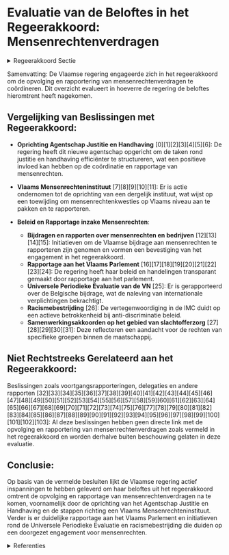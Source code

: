 # Evaluatie van de Beloftes in het Regeerakkoord: Mensenrechtenverdragen

<details>
        <summary>Regeerakkoord Sectie </summary>
        <p>3.2.5 Opvolging en rapportering mensenrechtenverdragen De Vlaamse minister bevoegd voor Justitie en Handhaving neemt de coördinatie op zich voor het Vlaams niveau wat betreft de opvolging en rapportering van mensen-rechtenverdragen. </p>
        </details> 

Samenvatting:
De Vlaamse regering engageerde zich in het regeerakkoord om de opvolging en rapportering van mensenrechtenverdragen te coördineren. Dit overzicht evalueert in hoeverre de regering de beloftes hieromtrent heeft nagekomen.

## Vergelijking van Beslissingen met Regeerakkoord:
- **Oprichting Agentschap Justitie en Handhaving** \[0\]\[1\]\[2\]\[3\]\[4\]\[5\]\[6\]: De regering heeft dit nieuwe agentschap opgericht om de taken rond justitie en handhaving efficiënter te structureren, wat een positieve invloed kan hebben op de coördinatie en rapportage van mensenrechten.
  
- **Vlaams Mensenrechteninstituut** \[7\]\[8\]\[9\]\[10\]\[11\]: Er is actie ondernomen tot de oprichting van een dergelijk instituut, wat wijst op een toewijding om mensenrechtenkwesties op Vlaams niveau aan te pakken en te rapporteren.

- **Beleid en Rapportage inzake Mensenrechten**:
  - **Bijdragen en rapporten over mensenrechten en bedrijven** \[12\]\[13\]\[14\]\[15\]: Initiatieven om de Vlaamse bijdrage aan mensenrechten te rapporteren zijn genomen en vormen een bevestiging van het engagement in het regeerakkoord.
  - **Rapportage aan het Vlaams Parlement** \[16\]\[17\]\[18\]\[19\]\[20\]\[21\]\[22\]\[23\]\[24\]: De regering heeft haar beleid en handelingen transparant gemaakt door rapportage aan het parlement.
  - **Universele Periodieke Evaluatie van de VN** \[25\]: Er is gerapporteerd over de Belgische bijdrage, wat de naleving van internationale verplichtingen bekrachtigt.
  - **Racismebestrijding** \[26\]: De vertegenwoordiging in de IMC duidt op een actieve betrokkenheid bij anti-discriminatie beleid.
  - **Samenwerkingsakkoorden op het gebied van slachtofferzorg** \[27\]\[28\]\[29\]\[30\]\[31\]: Deze reflecteren een aandacht voor de rechten van specifieke groepen binnen de maatschappij.

## Niet Rechtstreeks Gerelateerd aan het Regeerakkoord:
Beslissingen zoals voortgangsrapporteringen, delegaties en andere rapporten \[32\]\[33\]\[34\]\[35\]\[36\]\[37\]\[38\]\[39\]\[40\]\[41\]\[42\]\[43\]\[44\]\[45\]\[46\]\[47\]\[48\]\[49\]\[50\]\[51\]\[52\]\[53\]\[54\]\[55\]\[56\]\[57\]\[58\]\[59\]\[60\]\[61\]\[62\]\[63\]\[64\]\[65\]\[66\]\[67\]\[68\]\[69\]\[70\]\[71\]\[72\]\[73\]\[74\]\[75\]\[76\]\[77\]\[78\]\[79\]\[80\]\[81\]\[82\]\[83\]\[84\]\[85\]\[86\]\[87\]\[88\]\[89\]\[90\]\[91\]\[92\]\[93\]\[94\]\[95\]\[96\]\[97\]\[98\]\[99\]\[100\]\[101\]\[102\]\[103\]: Al deze beslissingen hebben geen directe link met de opvolging en rapportering van mensenrechtenverdragen zoals vermeld in het regeerakkoord en worden derhalve buiten beschouwing gelaten in deze evaluatie.

## Conclusie:
Op basis van de vermelde besluiten lijkt de Vlaamse regering actief inspanningen te hebben geleverd om haar beloftes uit het regeerakkoord omtrent de opvolging en rapportage van mensenrechtenverdragen na te komen, voornamelijk door de oprichting van het Agentschap Justitie en Handhaving en de stappen richting een Vlaams Mensenrechteninstituut. Verder is er duidelijke rapportage aan het Vlaams Parlement en initiatieven rond de Universele Periodieke Evaluatie en racismebestrijding die duiden op een doorgezet engagement voor mensenrechten.

<details>
        <summary> Referenties</summary>
        **[\[0\]](http://themis.vlaanderen.be/id/nieuwsbrief-info/60ED40E9364ED90008001387)** : **(2021-07-16)** Oprichting Agentschap Justitie en Handhaving Voorontwerp van besluit van de Vlaamse Regering tot oprichting van het intern verzelfstandigd agentschap Agentschap Justitie en Handhaving  De Vlaamse Rege... 

**[\[1\]](http://themis.vlaanderen.be/id/nieuwsbrief-info/612F6F86364ED90008000284)** : **(2021-09-03)** Oprichting Agentschap Justitie en Handhaving Ontwerpbesluit van de Vlaamse Regering tot oprichting van het intern verzelfstandigd agentschap “Agentschap Justitie en Handhaving”  Na advies van de Raad ... 

**[\[2\]](http://themis.vlaanderen.be/id/nieuwsbrief-info/61F3A5ECD5F0FAFA87AFA628)** : **(2022-01-28)** Personeelsplan voor het Agentschap Justitie en Handhaving   ​De Vlaamse Regering  keurt het personeelsplan goed voor de start van het agentschap Justitie en Handhaving 2022.  Het personeelsplan geeft ... 

**[\[3\]](http://themis.vlaanderen.be/id/nieuwsbrief-info/61DED79A364ED900080009B2)** : **(2022-01-14)** Oprichting Agentschap Justitie en Handhaving: wijzigingsdecreet Ontwerpdecreet tot wijziging van diverse decreten naar aanleiding van de oprichting van het Agentschap Justitie en Handhaving  Na advies... 

**[\[4\]](http://themis.vlaanderen.be/id/nieuwsbrief-info/61DED807364ED900080009B3)** : **(2022-01-14)** Oprichting Agentschap Justitie en Handhaving: wijzigingsbesluiten Ontwerpbesluit van de Vlaamse Regering tot wijziging van diverse besluiten naar aanleiding van de oprichting van het Agentschap Justit... 

**[\[5\]](http://themis.vlaanderen.be/id/nieuwsbrief-info/6193A365364ED9000800016A)** : **(2021-11-19)** Oprichting Agentschap Justitie en Handhaving: wijzigingsbesluiten Voorontwerp van besluit van de Vlaamse Regering tot wijziging van diverse besluiten naar aanleiding van de oprichting van het Agentsch... 

**[\[6\]](http://themis.vlaanderen.be/id/nieuwsbrief-info/622A03EF6BB7B593CFC184DC)** : **(2022-03-11)** Oprichting Agentschap Justitie en Handhaving: wijzigingsbesluiten Bekrachtiging en afkondiging van het decreet tot wijziging van diverse decreten naar aanleiding van de oprichting van het Agentschap J... 

**[\[7\]](http://themis.vlaanderen.be/id/nieuwsbrief-info/635A857B1EA6B745D23CCA74)** : **(2022-10-28)** Oprichtingsdecreet Vlaams Mensenrechteninstituut Bekrachtiging en afkondiging van het decreet tot oprichting van een Vlaams Mensenrechteninstituut, aangenomen door het Vlaams Parlement op 26 oktober 2... 

**[\[8\]](http://themis.vlaanderen.be/id/nieuwsbrief-info/61B8BC99364ED900090015CD)** : **(2021-12-17)** Oprichtingsdecreet Vlaams Mensenrechteninstituut Voorontwerp van decreet tot oprichting van een Vlaams Mensenrechteninstituut  De Vlaamse Regering hecht haar principiële goedkeuring aan het voorontwer... 

**[\[9\]](http://themis.vlaanderen.be/id/nieuwsbrief-info/62C6D5F58E6C4430A8897A65)** : **(2022-07-08)** Oprichtingsdecreet Vlaams Mensenrechteninstituut: opzeggen samenwerkingsakkoord Unia Bekrachtiging en afkondiging van het decreet tot machtiging aan de Vlaamse Regering om het samenwerkingsakkoord van... 

**[\[10\]](http://themis.vlaanderen.be/id/nieuwsbrief-info/623ADE3A6BB7B593CFC18DAD)** : **(2022-03-25)** Oprichtingsdecreet Vlaams Mensenrechteninstituut Voorontwerp van decreet tot oprichting van een Vlaams Mensenrechteninstituut  Na adviezen van van de SERV, van de Vlaamse Toezichtcommissie voor de ver... 

**[\[11\]](http://themis.vlaanderen.be/id/nieuwsbrief-info/60ED472D364ED900080013FB)** : **(2021-07-16)** Conceptnota: “De basisarchitectuur voor een Vlaams Mensenrechteninstituut” 

**[\[12\]](http://themis.vlaanderen.be/id/nieuwsbrief-info/625FBFB71C4A193816C2F30F)** : **(2022-04-22)** Vlaamse bijdrage voor het tweede Nationaal Actieplan inzake Bedrijven en Mensenrechten 

**[\[13\]](http://themis.vlaanderen.be/id/nieuwsbrief-info/634E51E71EA6B745D23CBD8A)** : **(2022-10-21)** Vlaamse bijdrage aan het tweede Vrijwillig Nationaal Rapport over de voortgang van Agenda 2030 en de duurzame ontwikkelingsdoelstellingen 

**[\[14\]](http://themis.vlaanderen.be/id/nieuwsbericht/64AFEC530592342F299DBC7B)** : **(2023-07-14)** Kaderdecreet handhaving Vlaamse regelgeving Bekrachtiging en afkondiging van het kaderdecreet over de handhaving van Vlaamse regelgeving, aangenomen door het Vlaams Parlement op 12 juli 2023  De Vlaam... 

**[\[15\]](http://themis.vlaanderen.be/id/nieuwsbericht/655F057EE2E2C9E5814BD1FF)** : **(2023-11-23)** Bekrachtiging en afkondiging decreet over het jeugd- en kinderrechtenbeleid en de ondersteuning van het jeugdwerk Bekrachtiging en afkondiging van het decreet over het jeugd- en kinderrechtenbeleid en... 

**[\[16\]](http://themis.vlaanderen.be/id/resource/d5534490-8a7a-11ec-b92e-970acd8c80b9)** : **(2020-10-30)** Rapportering aan het Vlaams Parlement in het kader van het decreet betreffende het vervreemden van onroerende domeingoederen en het vestigen en vervreemden van zakelijke rechten door de Vlaamse Gemeen... 

**[\[17\]](http://themis.vlaanderen.be/id/nieuwsbrief-info/618A2F5C364ED90008000AE7)** : **(2021-11-12)** Rapportering aan het Vlaams Parlement in het kader van het decreet betreffende het vervreemden van onroerende domeingoederen en het vestigen en vervreemden van zakelijke rechten door de Vlaamse Gemeen... 

**[\[18\]](http://themis.vlaanderen.be/id/nieuwsbrief-info/634E4D201EA6B745D23CBC88)** : **(2022-10-21)** Rapportering aan het Vlaams Parlement in het kader van het decreet betreffende het vervreemden van onroerende domeingoederen en het vestigen en vervreemden van zakelijke rechten door de Vlaamse Gemeen... 

**[\[19\]](http://themis.vlaanderen.be/id/nieuwsbericht/652D80D57FDB1A5D07829343)** : **(2023-10-20)** Rapportering aan het Vlaams Parlement in het kader van het decreet betreffende het vervreemden van onroerende domeingoederen en het vestigen en vervreemden van zakelijke rechten door de Vlaamse Gemeen... 

**[\[20\]](http://themis.vlaanderen.be/id/resource/5ee4bff0-4925-11ec-94bb-99a9d1e168fe)** : **(2021-01-22)** Europees Sociaal Handvest: indiening van het 15de Belgisch rapport 

**[\[21\]](http://themis.vlaanderen.be/id/nieuwsbericht/64AC1C5B0592342F299DB095)** : **(2023-07-14)** Voortgangsrapportering regiovorming 

**[\[22\]](http://themis.vlaanderen.be/id/nieuwsbrief-info/62C30E4E8E6C4430A88973A0)** : **(2022-07-08)** Rapportering over de werking van de werk- en zorgtrajecten 

**[\[23\]](http://themis.vlaanderen.be/id/nieuwsbrief-info/6295C6282071A7D754F1820F)** : **(2022-06-03)** Rapportering over de uitvoering van de beheersovereenkomst met de VRT over de activiteiten van het jaar 2021 

**[\[24\]](http://themis.vlaanderen.be/id/nieuwsbrief-info/6216034E6BB7B593CFC17EE2)** : **(2022-02-25)** Vlaanderen als territoriaal coördinator van het Europees Burgemeestersconvenant Ontwerp van verbintenisverklaring  ​Het  Burgemeestersconvenant  werd in 2008 gelanceerd in Europa om lokale besturen sa... 

**[\[25\]](http://themis.vlaanderen.be/id/resource/a9bc8f40-4924-11ec-94bb-99a9d1e168fe)** : **(2021-03-12)** Universele Periodieke Evaluatie in het kader van de mensenrechtenraad van de Verenigde Naties   Indiening van het 3de Belgisch rapport en start voorbereiding interactieve dialoog 

**[\[26\]](http://themis.vlaanderen.be/id/resource/4e1d9b60-492a-11ec-94bb-99a9d1e168fe)** : **(2020-03-20)** Vertegenwoordiging van de Vlaamse Regering in de Interministeriele Conferentie Racismebestrijding   De Vlaamse Regering keurt haar vertegenwoordiging goed in de Interministeriële Conferentie Racismebe... 

**[\[27\]](http://themis.vlaanderen.be/id/nieuwsbericht/64A3DEC02D77B42474D4F6EE)** : **(2023-07-07)** Voorontwerp instemmingsdecreet samenwerkingsakkoord slachtofferzorg A. Ontwerp van samenwerkingsakkoord tussen de Federale Staat en de Vlaamse Gemeenschap inzake slachtofferzorg B. Voorontwerp van ins... 

**[\[28\]](http://themis.vlaanderen.be/id/nieuwsbericht/654A43AF9DAB6626D11E61AE)** : **(2023-11-10)** Samenwerkingsakkoord slachtofferzorg Vlaanderen: actualisering Ontwerp van samenwerkingsakkoord tussen de Federale Staat en de Vlaamse Gemeenschap inzake slachtofferzorg  Vlaanderen heeft sinds 7 apri... 

**[\[29\]](http://themis.vlaanderen.be/id/nieuwsbericht/64107B9E3335D329E25ECCD8)** : **(2023-03-17)** Instemmingsdecreet samenwerkingsakkoord slachtofferzorg A. Ontwerp van samenwerkingsakkoord tussen de Federale Staat en de Vlaamse Gemeenschap inzake slachtofferzorg B. Voorontwerp van instemmingsdecr... 

**[\[30\]](http://themis.vlaanderen.be/id/nieuwsbericht/64AE6A5B0592342F299DBA00)** : **(2023-07-14)** Samenwerkingsakkoord hulp- en dienstverlening aan gedetineerden A. Ontwerp van samenwerkingsakkoord tussen de Federale Staat en de Vlaamse Gemeenschap en het Vlaamse Gewest inzake de hulp- en dienstve... 

**[\[31\]](http://themis.vlaanderen.be/id/nieuwsbericht/654DE2038265E66451D4C1FE)** : **(2023-11-10)** Samenwerkingsakkoord slachtofferzorg Brussel: definitieve goedkeuring Ontwerp van samenwerkingsakkoord tussen de Federale Staat, de Franse Gemeenschap, de Vlaamse Gemeenschap, de Franse Gemeenschapsco... 

**[\[32\]](http://themis.vlaanderen.be/id/nieuwsbrief-info/61BB8ED6364ED900080002C7)** : **(2021-12-17)** Rapportering over de deelname aan vergaderingen van het College van de Vlaamse Gemeenschapscommissie en het Verenigd College van de Gemeenschappelijke Gemeenschapscommissie 

**[\[33\]](http://themis.vlaanderen.be/id/nieuwsbrief-info/63A08661DBF1CAE8110218FF)** : **(2022-12-23)** Rapportering over de deelname aan vergaderingen van het College van de Vlaamse Gemeenschapscommissie en het Verenigd College van de Gemeenschappelijke Gemeenschapscommissie 

**[\[34\]](http://themis.vlaanderen.be/id/nieuwsbericht/65814E9BE2E2C9E5814C1D70)** : **(2023-12-22)** Rapportering over de deelname aan vergaderingen van het College van de Vlaamse Gemeenschapscommissie en het Verenigd College van de Gemeenschappelijke Gemeenschapscommissie 

**[\[35\]]** : **(2020-04-03)** Milieuhandhavingsrapport 2018 van de Vlaamse Hoge Handhavingsraad voor Ruimte en Milieu (VHRM) 

**[\[36\]]** : **(2020-04-03)** Handhavingsrapport Ruimtelijke Ordening 2018 van de Vlaamse Hoge Handhavingsraad voor Ruimte en Milieu (VHRM) 

**[\[37\]](http://themis.vlaanderen.be/id/resource/d89374d0-4926-11ec-94bb-99a9d1e168fe)** : **(2020-11-13)** Milieuhandhavingsrapport 2019 van de Vlaamse Hoge Handhavingsraad voor Ruimte en Milieu (VHRM) 

**[\[38\]]** : **(2020-03-13)** Expertisenetwerken Openbaar Ministerie: afgevaardigden Vlaamse regering 

**[\[39\]](http://themis.vlaanderen.be/id/nieuwsbrief-info/60C84EF8364ED900080002F3)** : **(2021-06-18)** Indiening Belgische rapportering over de implementatie van de UNESCO 2005 Conventie betreffende de bescherming en de bevordering van de diversiteit van cultuuruitingen 

**[\[40\]](http://themis.vlaanderen.be/id/nieuwsbrief-info/62A738DD94D257C35246655F)** : **(2022-06-17)** Rapportering over de toepassing van het Bestuursdecreet - Hoofdstuk deugdelijk bestuur 

**[\[41\]](http://themis.vlaanderen.be/id/nieuwsbrief-info/631A00709531BD6B9732C763)** : **(2022-09-09)** Bijkomende afspraken voor de opvolging van de personeels- en budgettaire besparing 2020-2024 in Vlaamse overheid 

**[\[42\]](http://themis.vlaanderen.be/id/resource/bd24c050-4926-11ec-94bb-99a9d1e168fe)** : **(2020-11-20)** Vlaamse Hoge Handhavingsraad voor Ruimte en Milieu (VHRM): handhavingsrapport Ruimtelijke Ordening 2019 

**[\[43\]](http://themis.vlaanderen.be/id/nieuwsbrief-info/62C30C218E6C4430A8897376)** : **(2022-07-08)** Voortgangsrapportering regiovorming 

**[\[44\]](http://themis.vlaanderen.be/id/resource/d9ec3190-4927-11ec-94bb-99a9d1e168fe)** : **(2020-07-17)** Uitvoeringsbesluit decreet jeugd- en kinderrechtenbeleid Voorontwerp van besluit van de Vlaamse Regering tot uitvoering van artikel 16 en 17/1 van het decreet van 20 januari 2012 houdende een vernieuw... 

**[\[45\]]** : **(2020-09-22)** Standpunt Vlaamse Regering over het wetsvoorstel betreffende het verenigingswerk 

**[\[46\]]** : **(2020-09-25)** Inhoudelijk en financieel verslag samenwerkingsverband overheidsopdracht contactopsporing 

**[\[47\]](http://themis.vlaanderen.be/id/nieuwsbericht/649441212D77B42474D4DBD2)** : **(2023-06-23)** Decreet over het gecoördineerd Vlaams vrijwilligersbeleid Bekrachtiging en afkondiging van het decreet over het gecoördineerd Vlaams vrijwilligersbeleid, aangenomen door het Vlaams Parlement op 21 jun... 

**[\[48\]](http://themis.vlaanderen.be/id/nieuwsbericht/64AE554D0592342F299DB9B1)** : **(2023-07-14)** Ondersteuning in het kader van de organisatie van de hulp- en dienstverlening aan gedetineerden: ingebed in Agentschap Justitie en Handhaving Voorontwerp van besluit van de Vlaamse Regering tot wijzig... 

**[\[49\]](http://themis.vlaanderen.be/id/nieuwsbericht/641185783335D329E25ECD65)** : **(2023-03-17)** Samenwerkingsakkoord uitwisseling gegevens tussen Openbaar Ministerie en een Vlaamse bestuurlijke beboetingsinstantie Ontwerp van samenwerkingsakkoord tussen de Federale Staat, de Vlaamse Gemeenschap ... 

**[\[50\]](http://themis.vlaanderen.be/id/resource/83370d40-492a-11ec-94bb-99a9d1e168fe)** : **(2020-03-06)** Rapportageverplichting vzw BO Vlas Voorontwerp van besluit van de Vlaamse Regering tot algemeen-bindendverklaring van een rapportageverplichting binnen vzw BO Vlas  vzw BO Vlas is een erkende interpro... 

**[\[51\]](http://themis.vlaanderen.be/id/resource/637e5a60-4927-11ec-94bb-99a9d1e168fe)** : **(2020-09-25)** Uitvoeringsbesluit decreet jeugd- en kinderrechtenbeleid Voorontwerp van besluit van de Vlaamse Regering tot uitvoering van artikel 16 en 17/1 van het decreet van 20 januari 2012 houdende een vernieuw... 

**[\[52\]](http://themis.vlaanderen.be/id/nieuwsbrief-info/60ED9322364ED900080014B6)** : **(2021-07-16)** Delegatie minister voor justitiehuizen Ontwerpbesluit van de Vlaamse Regering houdende delegatie aan de Vlaamse minister bevoegd voor de justitiehuizen voor de subsidiëring op basis van het koninklijk... 

**[\[53\]](http://themis.vlaanderen.be/id/resource/a5e34cb0-4924-11ec-94bb-99a9d1e168fe)** : **(2021-03-12)** Plan Vlaamse veerkracht: dossier 151   Integrale ketenaanpak welzijn-justitie-lokale besturen 

**[\[54\]](http://themis.vlaanderen.be/id/nieuwsbrief-info/61388568364ED900080001D4)** : **(2021-09-10)** Samenwerkingsakkoord regionale sociale inspecties Ontwerpdecreet houdende instemming met het samenwerkingsakkoord van 19 maart 2021 tussen het Waals Gewest, het Vlaamse Gewest, het Brussels Hoofdstede... 

**[\[55\]](http://themis.vlaanderen.be/id/nieuwsbrief-info/61E7CB4D364ED90008000211)** : **(2022-01-21)** Uitvoering bepalingen decreet justitiehuizen en juridische eerstelijnsbijstand Voorontwerp van besluit van de Vlaamse Regering tot uitvoering van bepalingen over de justitiehuizen van het decreet van ... 

**[\[56\]](http://themis.vlaanderen.be/id/resource/ffbf3d60-492a-11ec-94bb-99a9d1e168fe)** : **(2020-01-24)** Rapportageverplichting vzw BO Vlas Voorontwerp van besluit van de Vlaamse Regering tot algemeen-bindendverklaring van een rapportageverplichting binnen vzw BO Vlas  vzw BO Vlas is een erkende interpro... 

**[\[57\]]** : **(2020-03-27)** Rapport van de Europese Commissie tegen Racisme en Intolerantie over België 

**[\[58\]](http://themis.vlaanderen.be/id/resource/d400d3f0-8a7a-11ec-b92e-970acd8c80b9)** : **(2020-10-30)** Hoge Raad voor de Handhavingsuitvoering: benoeming leden Ontwerpbesluit van de Vlaamse Regering tot benoeming van de voorzitter en vijf leden van de Hoge Raad voor de Handhavingsuitvoering  De Vlaamse... 

**[\[59\]](http://themis.vlaanderen.be/id/nieuwsbrief-info/6087C4AB364ED900080009A8)** : **(2021-04-30)** Aanpassing huishoudelijk reglement als bijlage aan de samenwerkingsovereenkomst van 7 juli 2000 over de voorbereiding van de werkzaamheden binnen de onderafdeling Vlaams Gewest en Vlaamse Gemeenschap ... 

**[\[60\]](http://themis.vlaanderen.be/id/resource/97ece970-492b-11ec-94bb-99a9d1e168fe)** : **(2019-12-13)** Vlaams Intersectoraal Akkoord voor de social/non-profitsectoren: Begeleidend Comité opvolging van de monitoring van personeelsgegevens   Op regelmatige tijdstippen sluiten de Vlaamse overheid en de ve... 

**[\[61\]](http://themis.vlaanderen.be/id/nieuwsbrief-info/633BDBD8EB2A31D34EEC5E49)** : **(2022-10-07)** Protocol inzake het engagement van de ondertekenende partijen betreffende het personeel van de sociale huisvestingsmaatschappijen en de sociale verhuurkantoren in het Vlaamse Gewest 

**[\[62\]](http://themis.vlaanderen.be/id/nieuwsbericht/64F5E5C73605E1AC863BE0ED)** : **(2023-09-08)** Uitvoering decreet Vlaams vrijwilligersbeleid: procedures subsidiëring vzw Vlaams Steunpunt Vrijwilligerswerk Ontwerpbesluit van de Vlaamse Regering tot uitvoering van het decreet van 23 juni 2023 ove... 

**[\[63\]](http://themis.vlaanderen.be/id/nieuwsbericht/63ECAB112E929B312AB5DA25)** : **(2023-02-17)** Personeelsplan Agentschap Justitie en Handhaving   De Vlaamse Regering keurt het personeelsplan goed van het Agentschap Justitie en Handhaving. In totaliteit wordt het Agentschap versterkt met 67 bijk... 

**[\[64\]](http://themis.vlaanderen.be/id/resource/9998af90-4929-11ec-94bb-99a9d1e168fe)** : **(2020-05-08)** Decreet coronagebonden bemiddelingsopdracht woninghuurovereenkomsten Bekrachtiging en afkondiging van het decreet tot wijziging van enkele bepalingen in verband met de selectie en de evaluatie van de ... 

**[\[65\]](http://themis.vlaanderen.be/id/nieuwsbrief-info/61A5F595364ED90008000578)** : **(2021-12-03)** Uitvoering bepalingen decreet justitiehuizen en de juridische eerstelijnsbijstand Voorontwerp van besluit van de Vlaamse Regering tot uitvoering van bepalingen over de justitiehuizen van het decreet v... 

**[\[66\]](http://themis.vlaanderen.be/id/nieuwsbericht/649D7DD42D77B42474D4EACD)** : **(2023-06-30)** Decreet over verwerking van persoonsgegevens in het kader van multidisciplinaire samenwerking bij deelname aan casusoverleg Bekrachtiging en afkondiging van het decreet over de verwerking van de perso... 

**[\[67\]](http://themis.vlaanderen.be/id/nieuwsbericht/64AE54600592342F299DB9AD)** : **(2023-07-14)** Nota aan het Overlegcomité: 'De goedkeuring van het samenwerkingsakkoord tussen de Federale Staat, de Vlaamse Gemeenschap en het Vlaamse Gewest over de hulp- en dienstverlening aan gedetineerden'   Op... 

**[\[68\]](http://themis.vlaanderen.be/id/resource/edc77a50-492a-11ec-94bb-99a9d1e168fe)** : **(2020-01-31)** Vertegenwoordiging van de Vlaamse Regering in de Interministeriële conferentie (IMC) Vrouwenrechten   De Vlaamse Regering duidt de ministers aan die haar zullen vertegenwoordigen in de nieuw opgericht... 

**[\[69\]](http://themis.vlaanderen.be/id/resource/7bacb850-4924-11ec-94bb-99a9d1e168fe)** : **(2021-03-26)** Derde inhoudelijk en financieel verslag samenwerkingsverband overheidsopdracht contactopsporing 

**[\[70\]](http://themis.vlaanderen.be/id/nieuwsbrief-info/636A0B8334B8770AF8FDDFB4)** : **(2022-11-10)** Voortgangsrapportering Verkeersveiligheidsplan Vlaanderen 2021-2025 

**[\[71\]](http://themis.vlaanderen.be/id/nieuwsbericht/6476FF138E8235823F6B8A6C)** : **(2023-06-02)** Uitvoering decreet Vlaams vrijwilligersbeleid: procedures subsidiëring vzw Vlaams Steunpunt Vrijwilligerswerk Voorontwerp van besluit van de Vlaamse Regering tot uitvoering van het decreet van (…) ove... 

**[\[72\]](http://themis.vlaanderen.be/id/resource/2b8a6dc0-4926-11ec-94bb-99a9d1e168fe)** : **(2020-12-11)** Tweede inhoudelijk en financieel verslag samenwerkingsverband overheidsopdracht contactopsporing 

**[\[73\]](http://themis.vlaanderen.be/id/nieuwsbrief-info/618E1FF3364ED90008000C18)** : **(2021-11-12)** Samenwerkingsakkoord regionale sociale inspecties Bekrachtiging en afkondiging van het decreet houdende instemming met het samenwerkingsakkoord van 19 maart 2021 tussen het Waals Gewest, het Vlaamse G... 

**[\[74\]](http://themis.vlaanderen.be/id/nieuwsbericht/64A2F2F22D77B42474D4F1A3)** : **(2023-07-07)** Voortgangsrapportering vrijwillige samenvoeging van gemeenten 

**[\[75\]](http://themis.vlaanderen.be/id/nieuwsbrief-info/6231B21A6BB7B593CFC189D9)** : **(2022-03-18)** Uitvoering bepalingen decreet justitiehuizen en juridische eerstelijnsbijstand Ontwerpbesluit van de Vlaamse Regering tot uitvoering van bepalingen over de justitiehuizen van het decreet van 26 april ... 

**[\[76\]](http://themis.vlaanderen.be/id/nieuwsbericht/65814F33E2E2C9E5814C1DA2)** : **(2023-12-22)** Tussentijds verslag over de tenuitvoerlegging van het nationaal actieplan ter bestrijding van gendergerelateerd geweld 2021-2025 

**[\[77\]](http://themis.vlaanderen.be/id/nieuwsbrief-info/60C84D47364ED900080002A4)** : **(2021-06-18)** Rapportering over de uitvoering van de beheersovereenkomst met de VRT over de activiteiten van het jaar 2020 

**[\[78\]](http://themis.vlaanderen.be/id/nieuwsbrief-info/637CCDCC34B8770AF8FDF341)** : **(2022-11-25)** Voorontwerp van decreet over verwerking van persoonsgegevens in het kader van multidisciplinaire samenwerking bij deelname aan casusoverleg Voorontwerp van decreet over de verwerking van de persoonsge... 

**[\[79\]](http://themis.vlaanderen.be/id/nieuwsbrief-info/60A3BC37364ED90008000368)** : **(2021-05-21)** Samenwerkingsakkoord regionale sociale inspecties Voorontwerp van decreet houdende instemming met het samenwerkingsakkoord van 19 maart 2021 tussen het Waals Gewest, het Vlaamse Gewest, het Brussels H... 

**[\[80\]](http://themis.vlaanderen.be/id/nieuwsbrief-info/630F0A179531BD6B9732BE99)** : **(2022-09-02)** Opzegging van het samenwerkingsakkoord voor de oprichting van het interfederaal Centrum voor gelijke kansen en bestrijding van discriminatie en racisme   De Vlaamse Regering  beslist om het samenwerki... 

**[\[81\]](http://themis.vlaanderen.be/id/nieuwsbericht/648821262D77B42474D4CDA7)** : **(2023-06-16)** Rapportering over de uitvoering van de beheersovereenkomst met de VRT over de activiteiten van het jaar 2022 

**[\[82\]](http://themis.vlaanderen.be/id/nieuwsbericht/63CFCBB917E4B551F4BD0FF0)** : **(2023-01-27)** Voorontwerp van decreet over het jeugd- en kinderrechtenbeleid en de ondersteuning van het jeugdwerk Voorontwerp van decreet over het jeugd- en kinderrechtenbeleid en de ondersteuning van het jeugdwer... 

**[\[83\]](http://themis.vlaanderen.be/id/nieuwsbrief-info/62A057F894D257C352466082)** : **(2022-06-10)** Vertegenwoordiging van de Vlaamse Regering in de Interministeriële Conferenties   De Vlaamse Regering  duidt de ministers aan die haar zullen vertegenwoordigen in de Interministeriële Conferenties  in... 

**[\[84\]]** : **(2020-10-09)** Derde Voortgangsrapport Vlaams Mitigatieplan 2013-2020 

**[\[85\]](http://themis.vlaanderen.be/id/nieuwsbericht/64AE5BD30592342F299DB9DD)** : **(2023-07-14)** Aansluitingen Handhavingsplatform Voorontwerp van besluit van de Vlaamse Regering over de digitalisering van de handhaving van diverse Vlaamse regelgeving  Het kaderdecreet Vlaamse Handhaving voorziet... 

**[\[86\]]** : **(2020-06-26)** Vlaamse delegatie Hoge Raad voor de Werkgelegenheid (HRW 

**[\[87\]](http://themis.vlaanderen.be/id/nieuwsbericht/63C5790617E4B551F4BD0509)** : **(2023-01-20)** Rapportage actieplan ter preventie van gewelddadige radicalisering, extremisme, terrorisme en polarisatie 

**[\[88\]](http://themis.vlaanderen.be/id/nieuwsbericht/64F6D4433605E1AC863BE182)** : **(2023-09-08)** Ondersteuning organisatie hulp- en dienstverlening aan gedetineerden: ingebed in Agentschap Justitie en Handhaving Ontwerpbesluit van de Vlaamse Regering tot wijziging van het besluit van de Vlaamse R... 

**[\[89\]](http://themis.vlaanderen.be/id/resource/ad0694b0-4925-11ec-94bb-99a9d1e168fe)** : **(2020-12-18)** Vlaamse toeleidingscommissie bij het Vlaams Agentschap voor Personen met een Handicap (VAPH): benoeming leden en voorzitters   Ontwerp van ministerieel besluit tot benoeming van de leden en voorzitter... 

**[\[90\]](http://themis.vlaanderen.be/id/nieuwsbericht/655C5874F639D27EAA9FE9A9)** : **(2023-11-23)** Aangepaste vertegenwoordiging van de Vlaamse Regering in overleg- en onderhandelingsorganen   Door de gewijzigde samenstelling van de Vlaamse Regering na de eedaflegging van minister Gwendolyn Rutten,... 

**[\[91\]](http://themis.vlaanderen.be/id/nieuwsbrief-info/60ED4416364ED900080013BF)** : **(2021-07-16)** Opmaak van een nieuw besluit rechtspositieregeling voor personeelsleden van lokale en provinciale besturen 

**[\[92\]](http://themis.vlaanderen.be/id/nieuwsbericht/64AD14DD0592342F299DB84D)** : **(2023-07-14)** Uitvoeringsbesluit decreet over het jeugd- en kinderrechtenbeleid en de ondersteuning van het jeugdwerk Voorontwerp van besluit van de Vlaamse Regering tot uitvoering van het Jeugddecreet van …  De Vl... 

**[\[93\]](http://themis.vlaanderen.be/id/resource/91e37d40-4927-11ec-94bb-99a9d1e168fe)** : **(2020-09-11)** Handhaving onroerend erfgoed: aanwijzing ambtenaren dwangbevelen Ontwerpbesluit van de Vlaamse Regering tot aanwijzing van de ambtenaren bevoegd voor het viseren en uitvoerbaar verklaren van dwangbeve... 

**[\[94\]](http://themis.vlaanderen.be/id/nieuwsbericht/65780C0BE2E2C9E5814BFFBD)** : **(2023-12-15)** Visienota Level Up Vlaanderen: tussentijdse rapportering 

**[\[95\]]** : **(2020-06-12)** Regionale prioriteitencommissies bij het Vlaams Agentschap voor Personen met een Handicap: ontslag en benoeming leden   Ontwerp van ministerieel besluit houdende wijziging van het ministerieel besluit... 

**[\[96\]](http://themis.vlaanderen.be/id/nieuwsbericht/646DD7698E8235823F6B832B)** : **(2023-05-26)** Kaderdecreet handhaving Vlaamse regelgeving Ontwerp van kaderdecreet over de handhaving van Vlaamse regelgeving  Na advies van de Raad van State hecht de Vlaamse Regering haar definitieve goedkeuring ... 

**[\[97\]]** : **(2020-01-31)** Vlaamse Raad voor Welzijn, Volksgezondheid en Gezin (WVG): vervanging leden   Ontwerp van ministerieel besluit tot wijziging van het ministerieel besluit van 1 februari 2019 tot benoeming van de leden... 

**[\[98\]](http://themis.vlaanderen.be/id/nieuwsbericht/64241D548A5434FEB565716E)** : **(2023-03-31)** Voorontwerp van decreet over het jeugd- en kinderrechtenbeleid en de ondersteuning van het jeugdwerk Voorontwerp van decreet over het jeugd- en kinderrechtenbeleid en de ondersteuning van het jeugdwer... 

**[\[99\]](http://themis.vlaanderen.be/id/resource/6d894710-492a-11ec-94bb-99a9d1e168fe)** : **(2020-03-13)** Vlaams jeugd- en kinderrechtenbeleidsplan: vijf prioritaire doelstellingen Selectie van maximaal vijf prioritaire doelstellingen voor het Vlaams jeugd- en kinderrechtenbeleidsplan  Na formeel advies v... 

**[\[100\]]** : **(2020-09-11)** Afspraken over voorafgaande toegang tot Vlaamse openbare statistieken voor ministers en hun kabinetten 

**[\[101\]](http://themis.vlaanderen.be/id/nieuwsbericht/647E0B0E2D77B42474D4C437)** : **(2023-06-09)** Vlaams Actieplan Jeugddelinquentie 

**[\[102\]](http://themis.vlaanderen.be/id/nieuwsbrief-info/637C916434B8770AF8FDF22A)** : **(2022-11-25)** Kaderdecreet handhaving Vlaamse regelgeving Voorontwerp van kaderdecreet over de handhaving van Vlaamse regelgeving  Na advies van de SERV, de Minaraad, de SARO, de MORA, de SAR WVG, de SALV, de VLOR,... 

**[\[103\]](http://themis.vlaanderen.be/id/resource/7f1a8020-492a-11ec-94bb-99a9d1e168fe)** : **(2020-03-13)** COVID-19: maatregelen beleidsvelden van de Vlaamse minister van Justitie en Handhaving, Omgeving, Energie en Toerisme   In het kader van de COVID-19 crisis keurt de Vlaamse Regering een hele reeks maa... 
        </details> 

